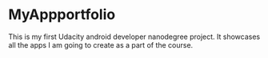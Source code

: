 # MyAppportfolio
This is my first Udacity android developer nanodegree project. It showcases all the apps I am going to create as a part of the course.
